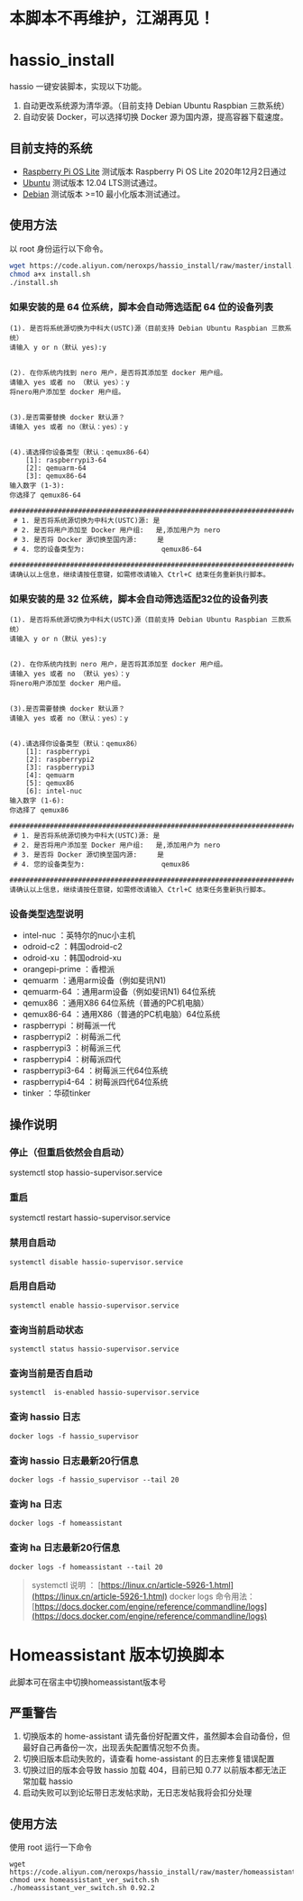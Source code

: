 # 本脚本不再维护，江湖再见！

# hassio_install

hassio 一键安装脚本，实现以下功能。

1. 自动更改系统源为清华源。（目前支持 Debian Ubuntu Raspbian 三款系统）
2. 自动安装 Docker，可以选择切换 Docker 源为国内源，提高容器下载速度。

## 目前支持的系统

- [Raspberry Pi OS Lite](https://www.raspberrypi.org/software/operating-systems/) 测试版本 Raspberry Pi OS Lite 2020年12月2日通过
- [Ubuntu](https://www.ubuntu.com/download/server) 测试版本 12.04 LTS测试通过。
- [Debian](https://www.debian.org/distrib/netinst) 测试版本 >=10 最小化版本测试通过。

## 使用方法

以 root 身份运行以下命令。

```bash
wget https://code.aliyun.com/neroxps/hassio_install/raw/master/install.sh
chmod a+x install.sh
./install.sh
```

### 如果安装的是 64 位系统，脚本会自动筛选适配 64 位的设备列表

```
(1). 是否将系统源切换为中科大(USTC)源（目前支持 Debian Ubuntu Raspbian 三款系统）
请输入 y or n（默认 yes):y


(2). 在你系统内找到 nero 用户，是否将其添加至 docker 用户组。
请输入 yes 或者 no （默认 yes）：y
将nero用户添加至 docker 用户组。


(3).是否需要替换 docker 默认源？
请输入 yes 或者 no（默认：yes）：y


(4).请选择你设备类型（默认：qemux86-64）
    [1]: raspberrypi3-64
    [2]: qemuarm-64
    [3]: qemux86-64
输入数字 (1-3):
你选择了 qemux86-64
 ################################################################################
 # 1. 是否将系统源切换为中科大(USTC)源: 是
 # 2. 是否将用户添加至 Docker 用户组:   是,添加用户为 nero 
 # 3. 是否将 Docker 源切换至国内源:     是
 # 4. 您的设备类型为:                   qemux86-64
 ################################################################################
请确认以上信息，继续请按任意键，如需修改请输入 Ctrl+C 结束任务重新执行脚本。
```

### 如果安装的是 32 位系统，脚本会自动筛选适配32位的设备列表

```
(1). 是否将系统源切换为中科大(USTC)源（目前支持 Debian Ubuntu Raspbian 三款系统）
请输入 y or n（默认 yes):y


(2). 在你系统内找到 nero 用户，是否将其添加至 docker 用户组。
请输入 yes 或者 no （默认 yes）：y
将nero用户添加至 docker 用户组。


(3).是否需要替换 docker 默认源？
请输入 yes 或者 no（默认：yes）：y


(4).请选择你设备类型（默认：qemux86）
    [1]: raspberrypi
    [2]: raspberrypi2
    [3]: raspberrypi3
    [4]: qemuarm
    [5]: qemux86
    [6]: intel-nuc
输入数字 (1-6):
你选择了 qemux86
 ################################################################################
 # 1. 是否将系统源切换为中科大(USTC)源: 是
 # 2. 是否将用户添加至 Docker 用户组:   是,添加用户为 nero 
 # 3. 是否将 Docker 源切换至国内源:     是
 # 4. 您的设备类型为:                   qemux86
 ################################################################################
请确认以上信息，继续请按任意键，如需修改请输入 Ctrl+C 结束任务重新执行脚本。
```

### 设备类型选型说明
- intel-nuc ：英特尔的nuc小主机
- odroid-c2 ：韩国odroid-c2
- odroid-xu ：韩国odroid-xu
- orangepi-prime ：香橙派
- qemuarm ：通用arm设备（例如斐讯N1)
- qemuarm-64 ：通用arm设备（例如斐讯N1) 64位系统
- qemux86 ：通用X86 64位系统（普通的PC机电脑）
- qemux86-64 ：通用X86（普通的PC机电脑）64位系统
- raspberrypi ：树莓派一代
- raspberrypi2 ：树莓派二代
- raspberrypi3 ：树莓派三代
- raspberrypi4 ：树莓派四代
- raspberrypi3-64 ：树莓派三代64位系统
- raspberrypi4-64 ：树莓派四代64位系统
- tinker ：华硕tinker

## 操作说明

### 停止（但重启依然会自启动） 
systemctl stop hassio-supervisor.service

### 重启 
systemctl restart hassio-supervisor.service

### 禁用自启动
`systemctl disable hassio-supervisor.service`

### 启用自启动 
`systemctl enable hassio-supervisor.service`

### 查询当前启动状态 
`systemctl status hassio-supervisor.service`

### 查询当前是否自启动
`systemctl  is-enabled hassio-supervisor.service`

### 查询 hassio 日志 
`docker logs -f hassio_supervisor`

### 查询 hassio 日志最新20行信息 
`docker logs -f hassio_supervisor --tail 20`

### 查询 ha 日志 
`docker logs -f homeassistant`

### 查询 ha 日志最新20行信息 
`docker logs -f homeassistant --tail 20`

> systemctl 说明 ： [https://linux.cn/article-5926-1.html](https://linux.cn/article-5926-1.html)
> docker logs 命令用法：[https://docs.docker.com/engine/reference/commandline/logs](https://docs.docker.com/engine/reference/commandline/logs)

# Homeassistant 版本切换脚本

此脚本可在宿主中切换homeassistant版本号

## 严重警告
1. 切换版本的 home-assistant 请先备份好配置文件，虽然脚本会自动备份，但最好自己再备份一次，出现丢失配置情况恕不负责。
2. 切换旧版本启动失败的，请查看 home-assistant 的日志来修复错误配置
3. 切换过旧的版本会导致 hassio 加载 404，目前已知 0.77 以前版本都无法正常加载 hassio
4. 启动失败可以到论坛带日志发帖求助，无日志发帖我将会扣分处理

## 使用方法

使用 root 运行一下命令

```
wget https://code.aliyun.com/neroxps/hassio_install/raw/master/homeassistant_ver_switch.sh
chmod u+x homeassistant_ver_switch.sh
./homeassistant_ver_switch.sh 0.92.2
```
